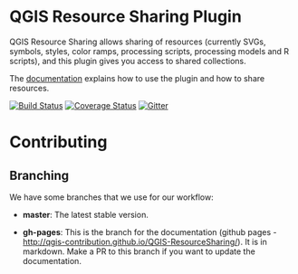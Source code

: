 QGIS Resource Sharing Plugin
============================
QGIS Resource Sharing allows sharing of resources (currently SVGs, symbols,
styles, color ramps, processing scripts, processing models and R scripts),
and this plugin gives you access to shared collections.

The [documentation](http://qgis-contribution.github.io/QGIS-ResourceSharing/)
explains how to use the plugin and how to share resources.

[![Build Status](https://travis-ci.org/akbargumbira/qgis_resources_sharing.svg?branch=master)](https://travis-ci.org/akbargumbira/qgis_resources_sharing) [![Coverage Status](https://coveralls.io/repos/github/akbargumbira/qgis_resources_sharing/badge.svg?branch=master)](https://coveralls.io/github/akbargumbira/qgis_resources_sharing?branch=master) [![Gitter](https://badges.gitter.im/akbargumbira/qgis_resources_sharing.svg)](https://gitter.im/akbargumbira/qgis_resources_sharing?utm_source=badge&utm_medium=badge&utm_campaign=pr-badge) 


Contributing
==============================

## Branching
We have some branches that we use for our workflow:

* **master**: The latest stable version.

* **gh-pages**: This is the branch for the documentation (github pages -
  http://qgis-contribution.github.io/QGIS-ResourceSharing/). It is in markdown.
  Make a PR to this branch if you want to update the documentation.
